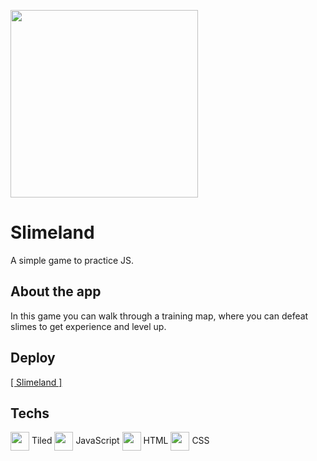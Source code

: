 <img src="https://cdn.discordapp.com/attachments/387391441397350411/996955085013799043/unknown.png" height="300px"></img>

# Slimeland
A simple game to practice JS.

## About the app
In this game you can walk through a training map, where you can defeat slimes to get experience and level up.

## Deploy
<a href="https://danielpqb.github.io/my-first-web-game/" target="_blank">[ Slimeland ]</a>

## Techs
<div>
<span><img src="https://dl.flathub.org/repo/appstream/x86_64/icons/128x128/org.mapeditor.Tiled.png" width="30px" height="30px" align="center"/> Tiled<span>
<span><img src="https://raw.githubusercontent.com/danielcranney/readme-generator/main/public/icons/skills/javascript-colored.svg" width="30px" height="30px" align="center"/> JavaScript<span>
<span><img src="https://raw.githubusercontent.com/danielcranney/readme-generator/main/public/icons/skills/html5-colored.svg" width="30px" height="30px" align="center"/> HTML<span>
<span><img src="https://raw.githubusercontent.com/danielcranney/readme-generator/main/public/icons/skills/css3-colored.svg" width="30px" height="30px" align="center"/> CSS<span>
</div>


